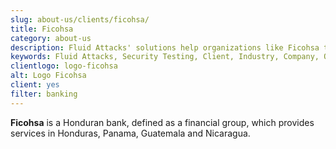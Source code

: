 ```yaml
---
slug: about-us/clients/ficohsa/
title: Ficohsa
category: about-us
description: Fluid Attacks' solutions help organizations like Ficohsa to identify security vulnerabilities in their systems and manage their attack surfaces.
keywords: Fluid Attacks, Security Testing, Client, Industry, Company, Organization, Pentesting, Ethical Hacking, Ficohsa
clientlogo: logo-ficohsa
alt: Logo Ficohsa
client: yes
filter: banking
---
```


**Ficohsa** is a Honduran bank,
defined as a financial group,
which provides services in Honduras, Panama, Guatemala and Nicaragua.
